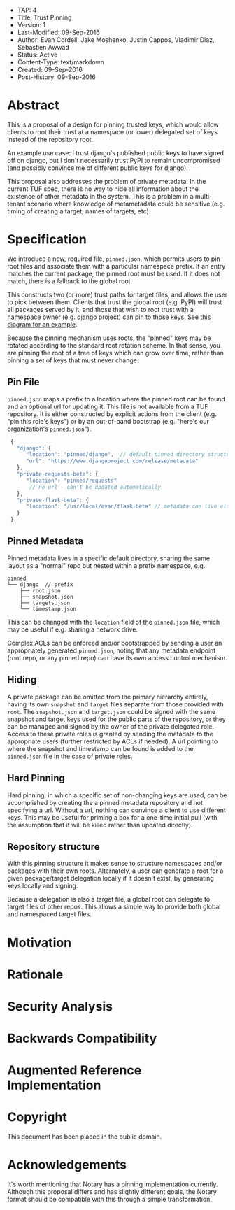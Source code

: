 * TAP: 4
* Title: Trust Pinning
* Version: 1
* Last-Modified: 09-Sep-2016
* Author: Evan Cordell, Jake Moshenko, Justin Cappos, Vladimir Diaz, Sebastien Awwad
* Status: Active
* Content-Type: text/markdown
* Created: 09-Sep-2016
* Post-History: 09-Sep-2016

# Abstract

This is a proposal of a design for pinning trusted keys, which would allow clients to root their trust at a namespace (or lower) delegated set of keys instead of the repository root.

An example use case: I trust django's published public keys to have signed off on django, but I don't necessarily trust PyPI to remain uncompromised (and possibly convince me of different public keys for django).

This proposal also addresses the problem of private metadata. In the current TUF spec, there is no way to hide all information about the existence of other metadata in the system. This is a problem in a multi-tenant scenario where knowledge of metametadata could be sensitive (e.g. timing of creating a target, names of targets, etc).

# Specification

We introduce a new, required file, `pinned.json`, which permits users to pin root files and associate them with a particular namespace prefix. If an entry matches the current package, the pinned root must be used. If it does not match, there is a fallback to the global root.

This constructs two (or more) trust paths for target files, and allows the user to pick between them. Clients that trust the global root (e.g. PyPI) will trust all packages served by it, and those that wish to root trust with a namespace owner (e.g. django project) can pin to those keys. See [this diagram for an example](tap-0004-files/pinning_trust_diagram.png).

Because the pinning mechanism uses roots, the "pinned" keys may be rotated according to the standard root rotation scheme. In that sense, you are pinning the root of a tree of keys which can grow over time, rather than pinning a set of keys that must never change.

## Pin File

`pinned.json` maps a prefix to a location where the pinned root can be found and an optional url for updating it. This file is not available from a TUF repository. It is either constructed by explicit actions from the client (e.g. "pin this role's keys") or by an out-of-band bootstrap (e.g. "here's our organization's `pinned.json`").  

```javascript
 {
   "django": {
      "location": "pinned/django",  // default pinned directory structure
      "url": "https://www.djangoproject.com/release/metadata"
   },
   "private-requests-beta": {
      "location": "pinned/requests"
       // no url - can't be updated automatically
   },
   "private-flask-beta": {
      "location": "/usr/local/evan/flask-beta" // metadata can live elsewhere if desired
   }
 }
```

## Pinned Metadata
Pinned metadata lives in a specific default directory, sharing the same layout as a "normal" repo but nested within a prefix namespace, e.g.

```
pinned
└── django  // prefix
    ├── root.json
    ├── snapshot.json
    ├── targets.json
    └── timestamp.json
```

This can be changed with the `location` field of the `pinned.json` file, which may be useful if e.g. sharing a network drive.

Complex ACLs can be enforced and/or bootstrapped by sending a user an appropriately generated `pinned.json`, noting that any metadata endpoint (root repo, or any pinned repo) can have its own access control mechanism.

## Hiding 

A private package can be omitted from the primary hierarchy entirely, having its own `snapshot` and `target` files separate from those provided with `root`. The `snapshot.json` and `target.json` could be signed with the same snapshot and target keys used for the public parts of the repository, or they can be managed and signed by the owner of the private delegated role. Access to these private roles is granted by sending the metadata to the appropriate users (further restricted by ACLs if needed). A url pointing to where the snapshot and timestamp can be found is added to the `pinned.json` file in the case of private roles.

## Hard Pinning

Hard pinning, in which a specific set of non-changing keys are used, can be accomplished by creating the a pinned metadata repository and not specifying a url. Without a url, nothing can convince a client to use different keys. This may be useful for priming a box for a one-time initial pull (with the assumption that it will be killed rather than updated directly). 

## Repository structure

With this pinning structure it makes sense to structure namespaces and/or packages with their own roots. Alternately, a user can generate a root for a given package/target delegation locally if it doesn't exist, by generating keys locally and signing.

Because a delegation is also a target file, a global root can delegate to target files of other repos. This allows a simple way to provide both global and namespaced target files.

# Motivation

# Rationale

# Security Analysis

# Backwards Compatibility

# Augmented Reference Implementation

# Copyright

This document has been placed in the public domain.

# Acknowledgements

It's worth mentioning that Notary has a pinning implementation currently. Although this proposal differs and has slightly different goals, the Notary format should be compatible with this through a simple transformation. 
